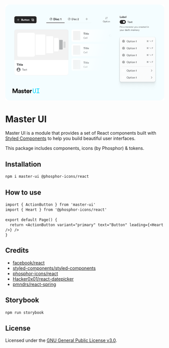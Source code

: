 ![master-ui.png](./meta/master-ui.png)

# Master UI

Master UI is a module that provides a set of React components built with [Styled Components](https://styled-components.com/) to help you build beautiful user interfaces.

This package includes components, icons (by Phosphor) & tokens.

## Installation

```bash
npm i master-ui @phosphor-icons/react
```

## How to use

```tsx
import { ActionButton } from 'master-ui'
import { Heart } from '@phosphor-icons/react'

export default Page() {
  return <ActionButton variant="primary" text="Button" leading={<Heart />} />
}
```

## Credits

- [facebook/react](https://github.com/facebook/react)
- [styled-components/styled-components](https://github.com/styled-components/styled-components)
- [phosphor-icons/react](https://github.com/phosphor-icons/react)
- [Hacker0x01/react-datepicker](https://github.com/Hacker0x01/react-datepicker)
- [pmndrs/react-spring](https://github.com/pmndrs/react-spring)

## Storybook

```bash
npm run storybook
```

## License

Licensed under the [GNU General Public License v3.0](./LICENSE).
